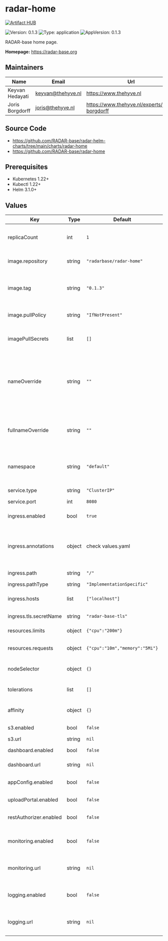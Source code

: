 

# radar-home
[![Artifact HUB](https://img.shields.io/endpoint?url=https://artifacthub.io/badge/repository/radar-home)](https://artifacthub.io/packages/helm/radar-base/radar-home)

![Version: 0.1.3](https://img.shields.io/badge/Version-0.1.3-informational?style=flat-square) ![Type: application](https://img.shields.io/badge/Type-application-informational?style=flat-square) ![AppVersion: 0.1.3](https://img.shields.io/badge/AppVersion-0.1.3-informational?style=flat-square)

RADAR-base home page.

**Homepage:** <https://radar-base.org>

## Maintainers

| Name | Email | Url |
| ---- | ------ | --- |
| Keyvan Hedayati | <keyvan@thehyve.nl> | <https://www.thehyve.nl> |
| Joris Borgdorff | <joris@thehyve.nl> | <https://www.thehyve.nl/experts/joris-borgdorff> |

## Source Code

* <https://github.com/RADAR-base/radar-helm-charts/tree/main/charts/radar-home>
* <https://github.com/RADAR-base/radar-home>

## Prerequisites
* Kubernetes 1.22+
* Kubectl 1.22+
* Helm 3.1.0+

## Values

| Key | Type | Default | Description |
|-----|------|---------|-------------|
| replicaCount | int | `1` | Number of Appconfig replicas to deploy |
| image.repository | string | `"radarbase/radar-home"` | Appconfig image repository |
| image.tag | string | `"0.1.3"` | Appconfig image tag (immutable tags are recommended) |
| image.pullPolicy | string | `"IfNotPresent"` | Appconfig image pull policy |
| imagePullSecrets | list | `[]` | Docker registry secret names as an array |
| nameOverride | string | `""` | String to partially override management-portal.fullname template with a string (will prepend the release name) |
| fullnameOverride | string | `""` | String to fully override management-portal.fullname template with a string |
| namespace | string | `"default"` | Kubernetes namespace that Appconfig is going to be deployed on |
| service.type | string | `"ClusterIP"` | Kubernetes Service type |
| service.port | int | `8080` | Port |
| ingress.enabled | bool | `true` | Enable ingress controller resource |
| ingress.annotations | object | check values.yaml | Annotations that define default ingress class, certificate issuer |
| ingress.path | string | `"/"` | Path within the url structure |
| ingress.pathType | string | `"ImplementationSpecific"` |  |
| ingress.hosts | list | `["localhost"]` | Hosts to accept requests from |
| ingress.tls.secretName | string | `"radar-base-tls"` | TLS Secret Name |
| resources.limits | object | `{"cpu":"200m"}` | CPU/Memory resource limits |
| resources.requests | object | `{"cpu":"10m","memory":"5Mi"}` | CPU/Memory resource requests |
| nodeSelector | object | `{}` | Node labels for pod assignment |
| tolerations | list | `[]` | Toleration labels for pod assignment |
| affinity | object | `{}` | Affinity labels for pod assignment |
| s3.enabled | bool | `false` | Enable link to S3 |
| s3.url | string | `nil` | URL to S3 |
| dashboard.enabled | bool | `false` | Enable link to dashboard |
| dashboard.url | string | `nil` | URL to dashboard |
| appConfig.enabled | bool | `false` | Enable link to app-config service |
| uploadPortal.enabled | bool | `false` | Enable link to upload portal |
| restAuthorizer.enabled | bool | `false` | Enable link to rest source authorizer |
| monitoring.enabled | bool | `false` | Enable link to the monitoring stack, usually Prometheus |
| monitoring.url | string | `nil` | URL to the monitoring stack, usually Prometheus |
| logging.enabled | bool | `false` | Enable link to the logging stack, usually Graylog |
| logging.url | string | `nil` | URL to the monitoring stack, usually Graylog |
